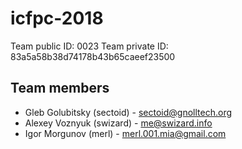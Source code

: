 # icfpc-2018

Team public ID: 0023
Team private ID: 83a5a58b38d74178b43b65caeef23500

## Team members
* Gleb Golubitsky (sectoid) - sectoid@gnolltech.org
* Alexey Voznyuk (swizard) - me@swizard.info
* Igor Morgunov (merl) - merl.001.mia@gmail.com
